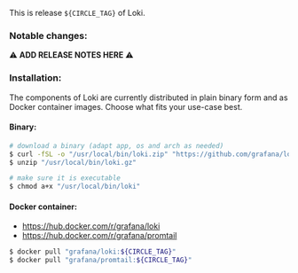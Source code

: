 This is release `${CIRCLE_TAG}` of Loki.

### Notable changes:
:warning: **ADD RELEASE NOTES HERE** :warning:

### Installation:
The components of Loki are currently distributed in plain binary form and as Docker container images. Choose what fits your use-case best.

#### Binary:
```bash
# download a binary (adapt app, os and arch as needed)
$ curl -fSL -o "/usr/local/bin/loki.zip" "https://github.com/grafana/loki/releases/download/${CIRCLE_TAG}/loki-linux-amd64.zip"
$ unzip "/usr/local/bin/loki.gz"

# make sure it is executable
$ chmod a+x "/usr/local/bin/loki"
```

#### Docker container:
* https://hub.docker.com/r/grafana/loki
* https://hub.docker.com/r/grafana/promtail
```bash
$ docker pull "grafana/loki:${CIRCLE_TAG}"
$ docker pull "grafana/promtail:${CIRCLE_TAG}"
```
